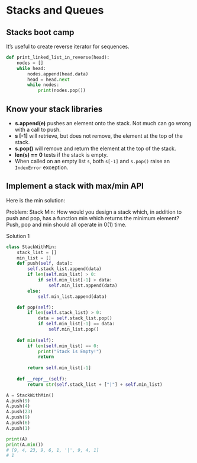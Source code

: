 


# Stacks and Queues

## Stacks boot camp

It’s useful to create reverse iterator for sequences.

```python
def print_linked_list_in_reverse(head): 
    nodes = []
    while head:
        nodes.append(head.data)
        head = head.next 
        while nodes:
            print(nodes.pop())
```
## Know your stack libraries

- **s.append(e)** pushes an element onto the stack. Not much can go wrong with a call to push.
- **s [-1]** will retrieve, but does not remove, the element at the top of the stack. 
- **s.pop()** will remove and return the element at the top of the stack.
- **len(s) == 0** tests if the stack is empty.
- When called on an empty list `s`, both `s[-1]` and `s.pop()` raise an `IndexError` exception.

## Implement a stack with max/min API

Here is the min solution:

Problem:
Stack Min: How would you design a stack which, in addition to push and pop,
has a function min which returns the minimum element? Push, pop and min should all operate in 0(1) time. 

Solution 1
```python
class StackWithMin: 
    stack_list = [] 
    min_list = []
    def push(self, data):
        self.stack_list.append(data) 
        if len(self.min_list) > 0:
            if self.min_list[-1] > data: 
                self.min_list.append(data)
        else: 
            self.min_list.append(data)

    def pop(self):
        if len(self.stack_list) > 0:
            data = self.stack_list.pop() 
            if self.min_list[-1] == data:
                self.min_list.pop()
    
    def min(self):
        if len(self.min_list) == 0:
            print("Stack is Empty!")
            return
        
        return self.min_list[-1]
    
    def __repr__(self):
        return str(self.stack_list + ["|"] + self.min_list)

A = StackWithMin()
A.push(9)
A.push(4)
A.push(23)
A.push(9)
A.push(6)
A.push(1)

print(A)
print(A.min())
# [9, 4, 23, 9, 6, 1, '|', 9, 4, 1]
# 1

```